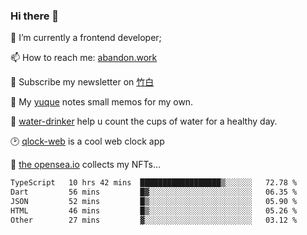 ### Hi there 👋

<!--
**Alfxjx/Alfxjx** is a ✨ _special_ ✨ repository because its `README.md` (this file) appears on your GitHub profile.

Here are some ideas to get you started:

- 🔭 I’m currently working on ...
- 🌱 I’m currently learning ...
- 👯 I’m looking to collaborate on ...
- 🤔 I’m looking for help with ...
- 💬 Ask me about ...
- 📫 How to reach me: ...
- 😄 Pronouns: ...
- ⚡ Fun fact: ...
-->
🔭  I’m currently a frontend developer;

📫  How to reach me: [abandon.work](https://www.abandon.work/)

🎉  Subscribe my newsletter on [竹白](https://alfxjx.zhubai.love/)

🌱  My [yuque](https://www.yuque.com/alfxjx) notes small memos for my own.

🥤  [water-drinker](https://weldingboys.vercel.app/water) help u count the cups of water for a healthy day.

🕑  [qlock-web](https://qlock-web.vercel.app) is a cool web clock app

🌊  [the opensea.io](https://opensea.io/assets/0x495f947276749ce646f68ac8c248420045cb7b5e/29433830147332339639115006737701029562687338063458078299874716625823015632897) collects my NFTs...

<!--START_SECTION:waka-->

```txt
TypeScript   10 hrs 42 mins  ██████████████████▒░░░░░░   72.78 %
Dart         56 mins         █▓░░░░░░░░░░░░░░░░░░░░░░░   06.35 %
JSON         52 mins         █▒░░░░░░░░░░░░░░░░░░░░░░░   05.90 %
HTML         46 mins         █▒░░░░░░░░░░░░░░░░░░░░░░░   05.26 %
Other        27 mins         ▓░░░░░░░░░░░░░░░░░░░░░░░░   03.12 %
```

<!--END_SECTION:waka-->

